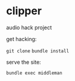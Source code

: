 # clipper
audio hack project

get hacking:

`git clone`
`bundle install`

serve the site:

`bundle exec middleman`
